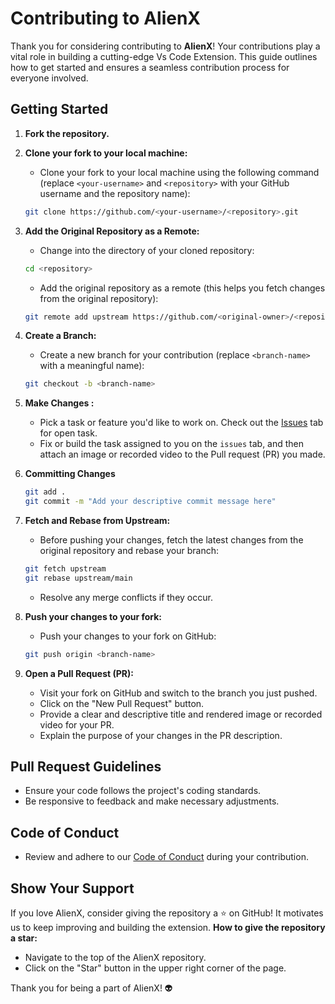 # Contributing to AlienX

Thank you for considering contributing to **AlienX**! Your contributions play a vital role in building a cutting-edge Vs Code Extension. This guide outlines how to get started and ensures a seamless contribution process for everyone involved.

## Getting Started

1. **Fork the repository.**
2. **Clone your fork to your local machine:**

   - Clone your fork to your local machine using the following command (replace `<your-username>` and `<repository>`
     with your GitHub username and the repository name):

   ```bash
   git clone https://github.com/<your-username>/<repository>.git
   ```

3. **Add the Original Repository as a Remote:**

   - Change into the directory of your cloned repository:

   ```bash
   cd <repository>
   ```

   - Add the original repository as a remote (this helps you fetch changes from the original repository):

   ```bash
   git remote add upstream https://github.com/<original-owner>/<repository>.git
   ```

4. **Create a Branch:**

   - Create a new branch for your contribution (replace `<branch-name>` with a meaningful name):

   ```bash
   git checkout -b <branch-name>
   ```

5. **Make Changes :**
   - Pick a task or feature you'd like to work on. Check out the [Issues](https://github.com/AlienUI-Org/AlienX/issues) tab for open task.
   - Fix or build the task assigned to you on the `issues` tab, and then attach an image or recorded video to the Pull request (PR) you made.
6. **Committing Changes**

   ```bash
   git add .
   git commit -m "Add your descriptive commit message here"
   ```

7. **Fetch and Rebase from Upstream:**

   - Before pushing your changes, fetch the latest changes from the original repository and rebase your branch:

   ```bash
   git fetch upstream
   git rebase upstream/main
   ```

   - Resolve any merge conflicts if they occur.

8. **Push your changes to your fork:**

   - Push your changes to your fork on GitHub:

   ```bash
   git push origin <branch-name>
   ```

9. **Open a Pull Request (PR):**
   - Visit your fork on GitHub and switch to the branch you just pushed.
   - Click on the "New Pull Request" button.
   - Provide a clear and descriptive title and rendered image or recorded video for your PR.
   - Explain the purpose of your changes in the PR description.

## Pull Request Guidelines

- Ensure your code follows the project's coding standards.
- Be responsive to feedback and make necessary adjustments.

## Code of Conduct

- Review and adhere to our [Code of Conduct](https://github.com/AlienUI-Org/AlienX/blob/main/CODE%20OF%20CONDUCT.md) during your contribution.

## Show Your Support

If you love AlienX, consider giving the repository a ⭐ on GitHub! It motivates us to keep improving and building the extension.
**How to give the repository a star:**

- Navigate to the top of the AlienX repository.
- Click on the "Star" button in the upper right corner of the page.

Thank you for being a part of AlienX! 👽
